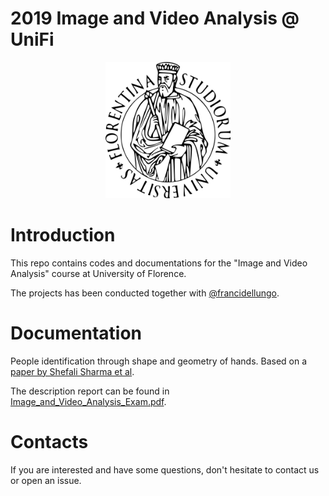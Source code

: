 # 2019 Image and Video Analysis @ UniFi



<p align="center">
    <img src="University_of_Florence.png" alt="logo-UniFi" width="200"/>
</p>



# Introduction
This repo contains codes and documentations for the "Image and Video Analysis" course at University of Florence.

The projects has been conducted together with [@francidellungo](https://github.com/francidellungo).

# Documentation

People identification through shape and geometry of hands. Based on a [paper by Shefali Sharma et al](https://www.sciencedirect.com/science/article/pii/S095741741400534X).

The description report can be found in [Image_and_Video_Analysis_Exam.pdf](https://github.com/emanuelevivoli/2019-Image-and-Video-Analysis-UNIFI/blob/master/Image_and_Video_Analysis_Exam.pdf).



# Contacts
If you are interested and have some questions, don't hesitate to contact us or open an issue.
